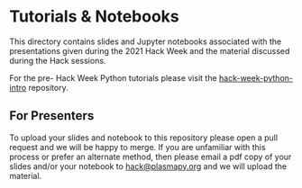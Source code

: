 # Tutorials & Notebooks

This directory contains slides and Jupyter notebooks associated with the presentations
given during the 2021 Hack Week and the material discussed during the Hack
sessions.

For the pre- Hack Week Python tutorials please visit the
[hack-week-python-intro](https://github.com/PlasmaPy/hack-week-python-intro)
repository.

## For Presenters

To upload your slides and notebook to this repository please open a pull
request and we will be happy to merge.  If you are unfamiliar with this
process or prefer an alternate method, then please email a pdf copy of
your slides and/or your notebook to <hack@plasmapy.org> and we will upload
the material.
